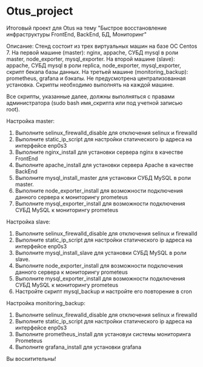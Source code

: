 # Otus_project
Итоговый проект для Otus на тему "Быстрое восстановление инфраструктуры FrontEnd, BackEnd, БД, Мониторинг"

Описание:
Стенд состоит из трех виртуальных машин на базе ОС Сentos 7. На первой машине (master): nginx, appache, СУБД mysql в роли master, node_exporter, mysql_exporter. На второй машине (slave): appache, СУБД mysql в роли replica, node_exporter, mysql_exporter, скрипт бекапа базы данных. На третьей машине (monitoring_backup): prometheus, grafana и бэкапы. Не предусмотрена централизованная установка. Скрипты необходимо выполнять на каждой машине.

Все скрипты, указанные далее, должны выполняться с правами администратора (sudo bash имя_скрипта или под учетной записью root).

Настройка master:
1. Выполните selinux_firewalld_disable для отключения selinux и firewalld
2. Выполните static_ip_script для настройки статического ip адреса на интерфейсе enp0s3
3. Выполните nginx_install для установки сервера nginx в качестве FrontEnd
4. Выполните apache_install для установки сервера Apache в качестве BackEnd
5. Выполните mysql_install_master для установки СУБД MySQL в роли master.
6. Выполните node_exporter_install для возможности подключения данного сервера к мониторингу prometeus
7. Выполните mysql_exporter_install для возможности подключения СУБД MySQL к мониторингу prometeus

Настройка slave:
1. Выполните selinux_firewalld_disable для отключения selinux и firewalld
2. Выполните static_ip_script для настройки статического ip адреса на интерфейсе enp0s3
3. Выполните mysql_install_slave для установки СУБД MySQL в роли slave.
4. Выполните node_exporter_install для возможности подключения данного сервера к мониторингу prometeus
5. Выполните mysql_exporter_install для возможности подключения СУБД MySQL к мониторингу prometeus
6. Настройте скрипт mysql_backup и настройте его повторение в cron

Настройка monitoring_backup:
1. Выполните selinux_firewalld_disable для отключения selinux и firewalld
2. Выполните static_ip_script для настройки статического ip адреса на интерфейсе enp0s3
3. Выполните prometheus_install для установуи системы мониторинга Prometeus
4. Выполните grafana_install для установки grafana

Вы восхитительны!
